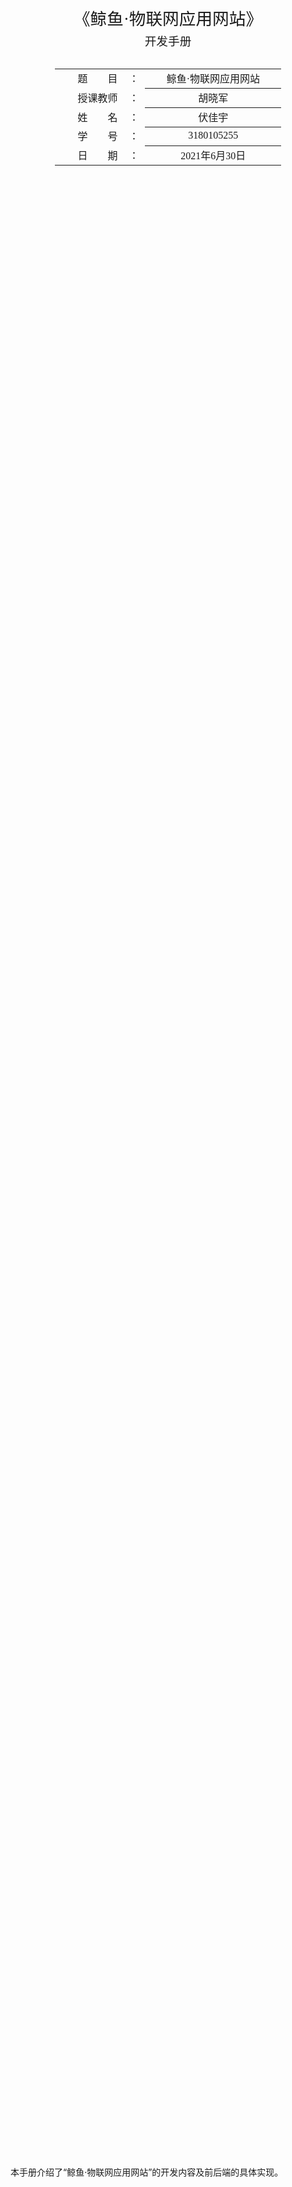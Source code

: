 <div class="cover" style="page-break-after:always;font-family:方正公文仿宋;width:100%;height:100%;border:none;margin: 0 auto;text-align:center;">
    <div style="width:60%;margin: 0 auto;height:0;padding-bottom:10%;">
        </br>
        <img src="https://gitee.com/Keldos-Li/picture/raw/master/img/%E6%A0%A1%E5%90%8D-%E9%BB%91%E8%89%B2.svg" alt="校名" style="width:100%;"/>
    </div>
    </br></br></br></br></br>
    <div style="width:60%;margin: 0 auto;height:0;padding-bottom:40%;">
        <img src="https://gitee.com/Keldos-Li/picture/raw/master/img/%E6%A0%A1%E5%BE%BD-%E9%BB%91%E8%89%B2.svg" alt="校徽" style="width:100%;"/>
	</div>
    </br></br></br></br></br></br></br></br>
    <span style="font-family:华文黑体Bold;text-align:center;font-size:20pt;margin: 10pt auto;line-height:30pt;">《鲸鱼·物联网应用网站》</span>
    <p style="text-align:center;font-size:14pt;margin: 0 auto">开发手册 </p>
    </br>
    </br>
    <table style="border:none;text-align:center;width:72%;font-family:仿宋;font-size:14px; margin: 0 auto;">
    <tbody style="font-family:方正公文仿宋;font-size:12pt;">
    	<tr style="font-weight:normal;"> 
    		<td style="width:20%;text-align:right;">题　　目</td>
    		<td style="width:2%">：</td> 
    		<td style="width:40%;font-weight:normal;border-bottom: 1px solid;text-align:center;font-family:华文仿宋"> 鲸鱼·物联网应用网站</td>     </tr>
    	<tr style="font-weight:normal;"> 
    		<td style="width:20%;text-align:right;">授课教师</td>
    		<td style="width:2%">：</td> 
    		<td style="width:40%;font-weight:normal;border-bottom: 1px solid;text-align:center;font-family:华文仿宋">胡晓军 </td>     </tr>
    	<tr style="font-weight:normal;"> 
    		<td style="width:20%;text-align:right;">姓　　名</td>
    		<td style="width:2%">：</td> 
    		<td style="width:40%;font-weight:normal;border-bottom: 1px solid;text-align:center;font-family:华文仿宋"> 伏佳宇</td>     </tr>
    	<tr style="font-weight:normal;"> 
    		<td style="width:20%;text-align:right;">学　　号</td>
    		<td style="width:2%">：</td> 
    		<td style="width:40%;font-weight:normal;border-bottom: 1px solid;text-align:center;font-family:华文仿宋">3180105255 </td>     </tr>
    	<tr style="font-weight:normal;"> 
    		<td style="width:20%;text-align:right;">日　　期</td>
    		<td style="width:2%">：</td> 
    		<td style="width:40%;font-weight:normal;border-bottom: 1px solid;text-align:center;font-family:华文仿宋">2021年6月30日</td>     </tr>
    </tbody>              
    </table>
</div>

本手册介绍了“鲸鱼·物联网应用网站”的开发内容及前后端的具体实现。

### 一、开发环境

+ **数据库：MongoDB 4.4.6**

  ![截屏2021-06-29 下午3.31.12](../Library/Application Support/typora-user-images/截屏2021-06-29 下午3.31.12.png)

+ **mqtt服务器：mosquitto 1.6.10**

  ![截屏2021-06-29 下午3.32.27](截屏2021-06-29 下午3.32.27.png)

+ **后端：使用Node.js实现后端**

+ **前端：umi + react + ant design框架**

### 二、后端实现

#### 2.1 数据库

数据库中共设计了三张表：

+ **user表**

  user表中存的是用户的邮箱、用户名及密码。

  ```javascript
  const {Schema} = require('mongoose');
  
  const userSchema = new Schema({
  	userId: {type: String},
  	email: {type: String},
  	password: {type: String, Default: 'passwd'},
  });
  
  module.exports = userSchema;
  ```

+ **device表**

  device表的本意是只存储设备的ID和设备名称，然后用一个引用字段来引用到另一张infomation表中，在一开始设计的时候，我认为这样更符合MySQL的设计原则。

  但是在后期实现的时候，由于MongoDB是一个NoSQL形数据库，在forign key的操作方法上和MySQL还是有很大区别，操作起来不是特别方便。在设计前端时，由于样式展示的需要，又希望可以直接从一个表中返回更多的信息，也简化了JSON格式转换的需要，因此device表比之前多出了一些字段。综合Information表来看确实会有一些冗余。

  ```javascript
  const { Schema } = require('mongoose');
  
  const deviceSchema = new Schema({
      deviceID: {type: String, Default: '0000'},
      deviceName: {type: String, Default: 'JYs device'},
      info: [{type: Schema.Types.ObjectId, ref: 'info'}], 
    	// 记录information表中MongoDB为记录自动分配的“__id”属性
      timestamp: {type: Number, Default: 0},
      information: {type: String, Default: 'default_info'},
  })
  
  module.exports = deviceSchema
  ```

+ **infomation表**

  information表中存的是从服务器端发来的全部记录。

  ```javascript
  const { Schema } = require('mongoose');
  
  const infoSchema = new Schema({
      deviceID: {type: String, Default: '0000'},
      deviceName: {type: String, Default: 'JYs device'},
  
      information: {type: String, Default: 'default_info'},
      value: {type: Number, Default: -1},
      alert: {type: Number, Default: -1},
      lng: {type: Number, Default: 0.0},
      lat: {type: Number, Default: 0.0},
      timestamp: {type: Number, Default: 0}
  })
  
  module.exports = infoSchema
  ```

建表文件写好后，需要将自己的后端和数据库连接，然后才能对数据库进行操作：

```js
const mongoose = require('mongoose');
const db = require('./schema');

mongoose.set('useFindAndModify', false);
mongoose.connect('mongodb://localhost/testDB', {useNewUrlParser: true, useUnifiedTopology: true});
const conn = mongoose.connection;
conn.on('error', console.error.bind(console, 'connection error'));
conn.once('open', () => {
  console.log("connected");
});

module.exports = db;
```

#### 2.2 服务器搭建

老师写的程序会向服务器发送数据，自己写的后端通过订阅“testapp”主题，可以从服务器中获取信息：

```js
const mqtt = require("mqtt");

const client = mqtt.connect("mqtt://127.0.0.1:1883"); //指定服务端地址和端口

client.on("connect", function() {
  console.log("服务器连接成功");
  client.subscribe("testapp", { qos: 1 }); //订阅主题为testapp的消息
  client.subscribe('$SYS/broker/clients/connected');  // 订阅在线数量统计信息
});

client.on("message", async function(top,message) {
  console.log("当前topic：", top);
  if(top == '$SYS/broker/clients/connected'){
    global.online_num = JSON.parse(message) // 解析当前在线数量
    console.log("online:", global.online_num)
  }else{
		/*收到设备数据，进行数据库操作*/
  }
});
```

### 三、前后端数据流

前端使用了ant design + umi + react的框架。其中，数据流方案使用了dva。这里，以**设备配置页面**来介绍前后端数据流动的过程。

#### 3.1 dva核心层：Model

```js
import {fetchDisdata, ChangeAndFetch, AddAndFetch, fetchSearchdata} from '@/services/welcome';
import moment from 'moment'

const deviceModel = {
  namespace: 'deviceList',

  state: { // 真正会用到的信息(在页面上展示的信息)
    list: []
  },

  effects: {
    *deviceList({ payload }, { call, put }) {
        // 向后端发送请求
        const response = yield call(fetchDisdata, payload);
      
        // 收到请求， 调用reducer该数据
        yield put({
            type: 'changeDeviceInfo',
            payload: response,
        });
    },
    *submit({ payload }, { call, put }) {
        // 向后端发送请求
        const action = payload.act

        if (action){
            const response = yield call(ChangeAndFetch, payload.value);
        // 收到请求， 调用reducer该数据
            yield put({
                type: 'changeDeviceInfo',
                payload: response,
            });
        }else{
            console.log("catch add!")
            const response = yield call(AddAndFetch, payload.value);
        // 收到请求， 调用reducer该数据
            yield put({
                type: 'changeDeviceInfo',
                payload: response,
            });
      }   
    },
    *searchAndUpdate({ payload }, { call, put }) {
      // 向后端发送请求
      const response = yield call(fetchSearchdata, payload);
      
      // 收到请求， 调用reducer该数据
      yield put({
          type: 'changeDeviceInfo',
          payload: response,
      });
  	},
  },
  reducers: {
    changeDeviceInfo(state, { payload }) {
      return { ...state, list:payload};
    },
  },
};
export default deviceModel;
```

Model中包括4个重要的属性：

1. **命名空间namespace**：同时也是他在全局 state 上的属性，只能用字符串，不支持通过`.`的方式创建多层命名空间。我们将这个model的namesapce设置成“deviceList”，在全局上，我们就可以通过‘deviceList/xxx’的方式来访问Model中effect部分的函数。

2. **state**：reducer的初始值。我们从后端得到的数据都需要存在state中，在全局上可以在props中找到state中的数据。

3. **reducers**：以 key/value 格式定义reducer，用于处理同步操作，唯一可以修改 state 的地方，由 action 触发。

4. **effects**：以 key/value 格式定义 effect。用于处理异步操作和业务逻辑，不直接修改 state。由action 触发，可以触发action，可以和服务器交互，可以获取全局 state 的数据等等。

   effect中的函数要做两件事：

   + **call**：首先通过call函数向后端发送网络请求，得到后端返回的Response信息。

   + **触发reducer，对state进行修改**：只有reducers中的函数才能修改state的值。

     ```js
      yield put({
               type: 'changeDeviceInfo',
               payload: response,
           });
     ```

     通过以上语句，可以出发reducer中的changeDeviceInfo函数，传给changeDeviceInfo函数的参数是后端返回的response。

#### 3.2 前端使用dva

我们在Model中的state中定义的数据会成为页面props中的一个属性：

```js
export const BasicList = (props) => {
  const addBtn = useRef(null);
  const {
    loading,
    dispatch,
    deviceList: { list },
  } = props;
```

取出deviceList后，就可以在页面上使用这个数据了。

在每次进入页面时，都需要通过useEffect语句来首先触发一次页面信息获取。

```js
 useEffect(() => {
    dispatch({
      type: 'deviceList/deviceList', // 触发deviceList model中的effect deviceList函数
    });
  }, []);
```

effect中的deviceList函数被触发后，就会首先通过*fetchDisdata（）*函数call后端：会向后端发送GET /device/dispAll 请求，其中request body就是我们传过去的data部分。

```js
export async function fetchDisdata(params){
    return request('/api/device/dispAll', {
        method: 'GET',
        data: params,
    });
}
```

收到后端的responses后，会继续触发reducer中的函数修改state里List的值。

当前端渲染列表List组件时，就会得到props中List的值：

```js
<List
  size="large"
  rowKey="id"
  loading={loading}
  pagination={paginationProps}
  dataSource={list} // 获得数据流fetch到的list值
  renderItem={(item) => (
    <List.Item
      actions={[
        <a
          key="edit"
          onClick={(e) => {
            e.preventDefault();
            showEditModal(item);
        	}}
        >
        编辑
        </a>,
    ]}
      	>
      <List.Item.Meta
          title={<a>{item.deviceID}</a>}
          description={item.information}
  		/>
    <ListContent data={item} />
    </List.Item>
  )}
/>
```

#### 3.3 后端发送response

当前端发送 GET /device/dispAll请求时，后端通过以下语句进行数据库的查询并向前端发回responese。

```js
router.get('/dispAll', async function(req, res) {
    const device_whole = await db.deviceModel.find({},{'_id':0, '__v':0 , 'info':0})
    res.send(device_whole)
});
```

使用POST请求并且需要使用前端发送的数据在数据库中进行查询时，可使用以下方法，通过req.body可以得到前端发来的数据。

```js
router.post('/search', async function(req, res) {
    const {deviceID} = req.body
    const device_whole = await db.deviceModel.find({deviceID:deviceID},{'_id':0, '__v':0 , 'info':0})
    res.send(device_whole)
});
```

### 四、前端组件

由于前端使用了ant design的框架，文档和示例开发的还是比较完善的，学习起来也比较快。

### 五、参考文档

+ Ant-design：https://ant.design/components/overview-cn/

+ Ant-design-pro：https://procomponents.ant.design/components/statistic-card
+ Ant-design-charts：https://charts.ant.design/zh-CN/demos/global
+ AntV/l7（地图组件）：https://l7.antv.vision/zh/examples/gallery

### 六、体会&小结

这次大作业完成了一个完整的前后端开发，这也是我第一次进行前后端开发，在一开始的时候手足无措，不知道怎么上手，连react的语法也不熟悉，前端组件数据传递的逻辑和我们平时学习更多的算法也是不一样的。为了适应前后端的这种新的逻辑，着实花了很长一段时间。

但是在熟悉了react的语法以及dva传递数据逻辑之后，写起来还是比较快的，也能够完全根据自己的想法来设计更“好看”的页面了。

本次开发得到的一些经验及不足总结如下：

1. 熟悉数据库的操作是很重要的！外键的使用也很重要！离开数据库管理的概念有一年了，一开始设计的时候就只顾着信息的堆叠，前端需要信息的时候也只会继续向数据库中堆叠属性。这样后续管理真的非常不方便！device表和info表其实差不多，如果用外键管理真的是最好的！如果单独建两个表，有时候不知道信息是从哪个表里fetch的，改的时候可能一次需要改很多地方，很低效。
2. 前端由于文件、变量真的太多了！规范命名就显得格外重要，虽然现在我还没有做到规范命名，但是以后还是会尽量努力去做。
3. 本次开发中涉及到许多异步、阻塞的功能，并不是简单的单线程思维就可以解决。比如，有时我以为这个消息fetch到了，但是前端还是会报“xxx undefined”的错误，就是因为fetch的请求发送了，但是返回的信息被阻塞/抢占了，所以需要这个信息的变量依然是undefined。
4. 一直以来，我对“event”这种概念理解的就不是太好，比如一开始开发页面的时候，我因为自己想不通如果在输入框输入文字后，我怎么能得到这个文字呢？后来明白，输入框信息改变的时候，会触发一个event，这个event中自带的value属性就记录了输入框中的内容。

通过这次作业，学会了前后端的开发，也算是朝着“全栈工程师”迈出了微小的一步～受益匪浅！